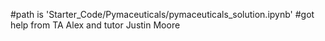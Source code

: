 #path is 'Starter_Code/Pymaceuticals/pymaceuticals_solution.ipynb'
#got help from TA Alex and tutor Justin Moore